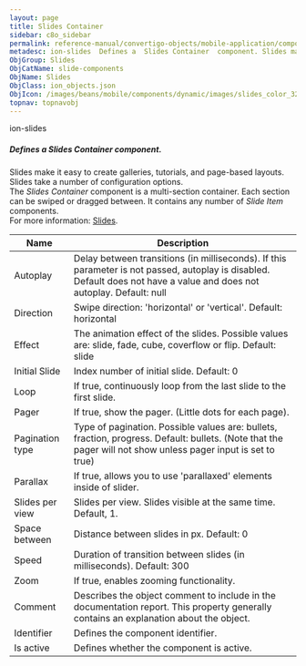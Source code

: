 ```yaml
---
layout: page
title: Slides Container
sidebar: c8o_sidebar
permalink: reference-manual/convertigo-objects/mobile-application/components/slide-components/slide-container/
metadesc: ion-slides  Defines a  Slides Container  component. Slides make it easy to create galleries, tutorials, and page-based layouts. Slides take a number o
ObjGroup: Slides
ObjCatName: slide-components
ObjName: Slides
ObjClass: ion_objects.json
ObjIcon: /images/beans/mobile/components/dynamic/images/slides_color_32x32.png
topnav: topnavobj
---
```

ion-slides<br/>

##### Defines a <i>Slides Container</i> component.<br/>
Slides make it easy to create galleries, tutorials, and page-based layouts. Slides take a number of configuration options.<br/>
The <i>Slides Container</i> component is a multi-section container. Each section can be swiped or dragged between. It contains any number of <i>Slide Item</i> components.<br/>
 For more information: <a href='https://ionicframework.com/docs/v3/components/#slides' target='_blank'>Slides</a>.

Name | Description 
--- | ---
Autoplay | Delay between transitions (in milliseconds). If this parameter is not passed, autoplay is disabled. Default does not have a value and does not autoplay. Default: null
Direction | Swipe direction: 'horizontal' or 'vertical'. Default: horizontal
Effect | The animation effect of the slides. Possible values are: slide, fade, cube, coverflow or flip. Default: slide
Initial Slide | Index number of initial slide. Default: 0
Loop | If true, continuously loop from the last slide to the first slide.
Pager | If true, show the pager. (Little dots for each page).
Pagination type | Type of pagination. Possible values are: bullets, fraction, progress. Default: bullets. (Note that the pager will not show unless pager input is set to true)
Parallax | If true, allows you to use 'parallaxed' elements inside of slider.
Slides per view | Slides per view. Slides visible at the same time. Default, 1.
Space between | Distance between slides in px. Default: 0
Speed | Duration of transition between slides (in milliseconds). Default: 300
Zoom | If true, enables zooming functionality.
Comment | Describes the object comment to include in the documentation report.  This property generally contains an explanation about the object. 
Identifier | Defines the component identifier.  
Is active | Defines whether the component is active. 

